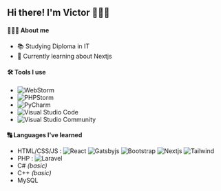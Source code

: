 ## Hi there! I'm Victor 🙋🏻‍♂️

#### 👨🏻‍💻 About me
- 📚 Studying Diploma in IT
- 📖 Currently learning about Nextjs

#### 🛠 Tools I use
- ![WebStorm](https://img.shields.io/badge/WebStorm--blue?style=flat-square&logo=webstorm)
- ![PHPStorm](https://img.shields.io/badge/PHPStorm--purple?style=flat-square&logo=jetbrains)
- ![PyCharm](https://img.shields.io/badge/PyCharm-%20-lime?style=flat-square&logo=jetbrains)
- ![Visual Studio Code](https://img.shields.io/badge/Visual%20Studio%20Code--blue?style=flat-square&logo=visual-studio-code)
- ![Visual Studio Community](https://img.shields.io/badge/Visual%20Studio%20Community--purple?style=flat-square&logo=visual-studio)

#### 🔠 Languages I've learned
- HTML/CSS/JS : ![React](https://img.shields.io/badge/React--blue?style=flat-square&logo=react) ![Gatsbyjs](https://img.shields.io/badge/Gatsbyjs--purple?style=flat-square&logo=gatsby) ![Bootstrap](https://img.shields.io/badge/Bootstrap--purple?style=flat-square&logo=bootstrap) ![Nextjs](https://img.shields.io/badge/Nextjs--black?style=flat-square&logo=next.js) ![Tailwind](https://img.shields.io/badge/TailwindCSS--cyan?style=flat-square&logo=tailwind-css)
- PHP : ![Laravel](https://img.shields.io/badge/Laravel--red?style=flat-square&logo=laravel)
- C# *(basic)*
- C++ *(basic)*
- MySQL
